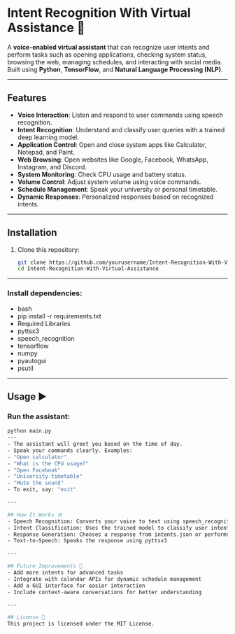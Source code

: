 # Intent Recognition With Virtual Assistance 🤖

A **voice-enabled virtual assistant** that can recognize user intents and perform tasks such as opening applications, checking system status, browsing the web, managing schedules, and interacting with social media. Built using **Python**, **TensorFlow**, and **Natural Language Processing (NLP)**.

---

## Features

- **Voice Interaction**: Listen and respond to user commands using speech recognition.
- **Intent Recognition**: Understand and classify user queries with a trained deep learning model.
- **Application Control**: Open and close system apps like Calculator, Notepad, and Paint.
- **Web Browsing**: Open websites like Google, Facebook, WhatsApp, Instagram, and Discord.
- **System Monitoring**: Check CPU usage and battery status.
- **Volume Control**: Adjust system volume using voice commands.
- **Schedule Management**: Speak your university or personal timetable.
- **Dynamic Responses**: Personalized responses based on recognized intents.

---

## Installation

1. Clone this repository:
   ```bash
   git clone https://github.com/yourusername/Intent-Recognition-With-Virtual-Assistance.git
   cd Intent-Recognition-With-Virtual-Assistance
   
---

### Install dependencies:
- bash
- pip install -r requirements.txt
- Required Libraries
- pyttsx3
- speech_recognition
- tensorflow
- numpy
- pyautogui
- psutil

---

## Usage ▶️
### Run the assistant:
```bash
python main.py
---
- The assistant will greet you based on the time of day.
- Speak your commands clearly. Examples:
- "Open calculator"
- "What is the CPU usage?"
- "Open Facebook"
- "University timetable"
- "Mute the sound"
- To exit, say: "exit"

---

## How It Works ⚙️
- Speech Recognition: Converts your voice to text using speech_recognition
- Intent Classification: Uses the trained model to classify user intent
- Response Generation: Chooses a response from intents.json or performs system/web actions
- Text-to-Speech: Speaks the response using pyttsx3

---

## Future Improvements 🚀
- Add more intents for advanced tasks
- Integrate with calendar APIs for dynamic schedule management
- Add a GUI interface for easier interaction
- Include context-aware conversations for better understanding

---

## License 📄
This project is licensed under the MIT License.

